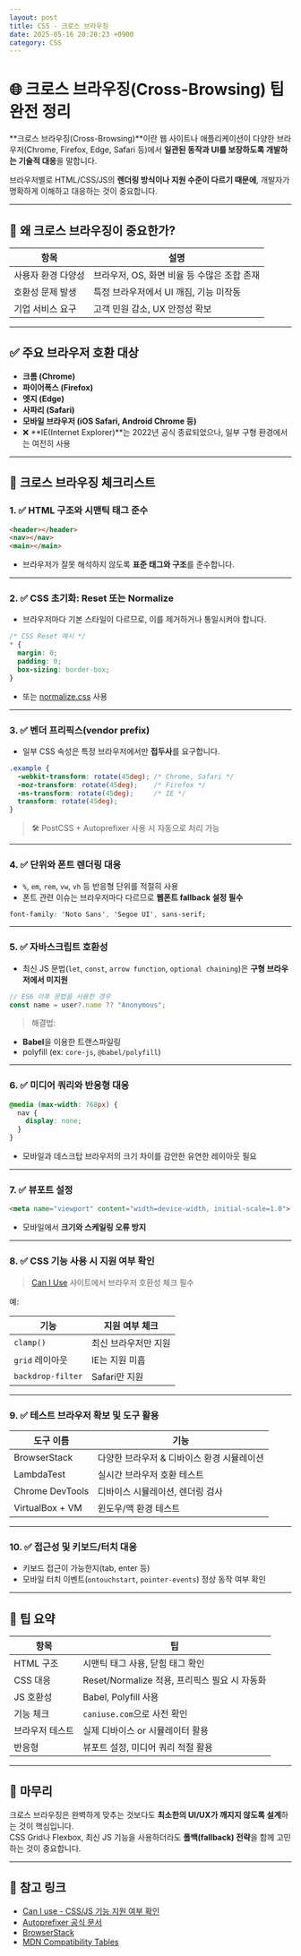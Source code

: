 ```yaml
---
layout: post
title: CSS - 크로스 브라우징
date: 2025-05-16 20:20:23 +0900
category: CSS
---
```

# 🌐 크로스 브라우징(Cross-Browsing) 팁 완전 정리

**크로스 브라우징(Cross-Browsing)**이란 웹 사이트나 애플리케이션이 다양한 브라우저(Chrome, Firefox, Edge, Safari 등)에서 **일관된 동작과 UI를 보장하도록 개발하는 기술적 대응**을 말합니다.

브라우저별로 HTML/CSS/JS의 **렌더링 방식이나 지원 수준이 다르기 때문에**, 개발자가 명확하게 이해하고 대응하는 것이 중요합니다.

---

## 🧩 왜 크로스 브라우징이 중요한가?

| 항목             | 설명 |
|------------------|------|
| 사용자 환경 다양성 | 브라우저, OS, 화면 비율 등 수많은 조합 존재 |
| 호환성 문제 발생   | 특정 브라우저에서 UI 깨짐, 기능 미작동 |
| 기업 서비스 요구   | 고객 민원 감소, UX 안정성 확보 |

---

## ✅ 주요 브라우저 호환 대상

- **크롬 (Chrome)**  
- **파이어폭스 (Firefox)**  
- **엣지 (Edge)**  
- **사파리 (Safari)**  
- **모바일 브라우저 (iOS Safari, Android Chrome 등)**  
- ❌ **IE(Internet Explorer)**는 2022년 공식 종료되었으나, 일부 구형 환경에서는 여전히 사용

---

## 🧠 크로스 브라우징 체크리스트

### 1. ✅ HTML 구조와 시맨틱 태그 준수

```html
<header></header>
<nav></nav>
<main></main>
```

- 브라우저가 잘못 해석하지 않도록 **표준 태그와 구조**를 준수합니다.

---

### 2. ✅ CSS 초기화: Reset 또는 Normalize

- 브라우저마다 기본 스타일이 다르므로, 이를 제거하거나 통일시켜야 합니다.

```css
/* CSS Reset 예시 */
* {
  margin: 0;
  padding: 0;
  box-sizing: border-box;
}
```

- 또는 [normalize.css](https://necolas.github.io/normalize.css/) 사용

---

### 3. ✅ 벤더 프리픽스(vendor prefix)

- 일부 CSS 속성은 특정 브라우저에서만 **접두사**를 요구합니다.

```css
.example {
  -webkit-transform: rotate(45deg); /* Chrome, Safari */
  -moz-transform: rotate(45deg);    /* Firefox */
  -ms-transform: rotate(45deg);     /* IE */
  transform: rotate(45deg);
}
```

> 🛠 PostCSS + Autoprefixer 사용 시 자동으로 처리 가능

---

### 4. ✅ 단위와 폰트 렌더링 대응

- `%`, `em`, `rem`, `vw`, `vh` 등 반응형 단위를 적절히 사용
- 폰트 관련 이슈는 브라우저마다 다르므로 **웹폰트 fallback 설정 필수**

```css
font-family: 'Noto Sans', 'Segoe UI', sans-serif;
```

---

### 5. ✅ 자바스크립트 호환성

- 최신 JS 문법(`let`, `const`, `arrow function`, `optional chaining`)은 **구형 브라우저에서 미지원**

```js
// ES6 이후 문법을 사용한 경우
const name = user?.name ?? "Anonymous";
```

> 해결법:
- **Babel**을 이용한 트랜스파일링
- polyfill (ex: `core-js`, `@babel/polyfill`)

---

### 6. ✅ 미디어 쿼리와 반응형 대응

```css
@media (max-width: 768px) {
  nav {
    display: none;
  }
}
```

- 모바일과 데스크탑 브라우저의 크기 차이를 감안한 유연한 레이아웃 필요

---

### 7. ✅ 뷰포트 설정

```html
<meta name="viewport" content="width=device-width, initial-scale=1.0">
```

- 모바일에서 **크기와 스케일링 오류 방지**

---

### 8. ✅ CSS 기능 사용 시 지원 여부 확인

> [Can I Use](https://caniuse.com/) 사이트에서 브라우저 호환성 체크 필수

예:

| 기능            | 지원 여부 체크 |
|-----------------|----------------|
| `clamp()`       | 최신 브라우저만 지원 |
| `grid` 레이아웃 | IE는 지원 미흡     |
| `backdrop-filter` | Safari만 지원 |

---

### 9. ✅ 테스트 브라우저 확보 및 도구 활용

| 도구 이름           | 기능 |
|----------------------|------|
| BrowserStack         | 다양한 브라우저 & 디바이스 환경 시뮬레이션 |
| LambdaTest           | 실시간 브라우저 호환 테스트 |
| Chrome DevTools      | 디바이스 시뮬레이션, 렌더링 검사 |
| VirtualBox + VM      | 윈도우/맥 환경 테스트 |

---

### 10. ✅ 접근성 및 키보드/터치 대응

- 키보드 접근이 가능한지(tab, enter 등)
- 모바일 터치 이벤트(`ontouchstart`, `pointer-events`) 정상 동작 여부 확인

---

## 🧭 팁 요약

| 항목              | 팁 |
|-------------------|----|
| HTML 구조         | 시맨틱 태그 사용, 닫힘 태그 확인 |
| CSS 대응          | Reset/Normalize 적용, 프리픽스 필요 시 자동화 |
| JS 호환성         | Babel, Polyfill 사용 |
| 기능 체크         | `caniuse.com`으로 사전 확인 |
| 브라우저 테스트   | 실제 디바이스 or 시뮬레이터 활용 |
| 반응형            | 뷰포트 설정, 미디어 쿼리 적절 활용 |

---

## 📌 마무리

크로스 브라우징은 완벽하게 맞추는 것보다도 **최소한의 UI/UX가 깨지지 않도록 설계**하는 것이 핵심입니다.  
CSS Grid나 Flexbox, 최신 JS 기능을 사용하더라도 **폴백(fallback) 전략**을 함께 고민하는 것이 중요합니다.

---

## 🔗 참고 링크

- [Can I use - CSS/JS 기능 지원 여부 확인](https://caniuse.com/)
- [Autoprefixer 공식 문서](https://github.com/postcss/autoprefixer)
- [BrowserStack](https://www.browserstack.com/)
- [MDN Compatibility Tables](https://developer.mozilla.org/en-US/docs/Web)